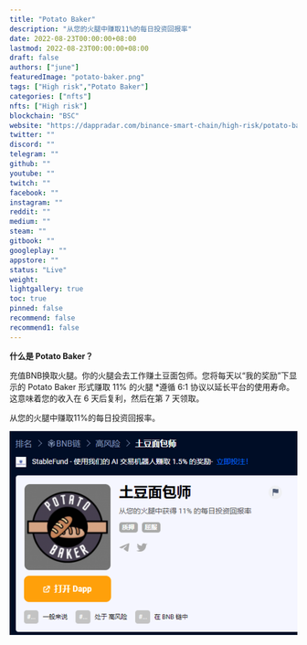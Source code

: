 ```yaml
---
title: "Potato Baker"
description: "从您的火腿中赚取11%的每日投资回报率"
date: 2022-08-23T00:00:00+08:00
lastmod: 2022-08-23T00:00:00+08:00
draft: false
authors: ["june"]
featuredImage: "potato-baker.png"
tags: ["High risk","Potato Baker"]
categories: ["nfts"]
nfts: ["High risk"]
blockchain: "BSC"
website: "https://dappradar.com/binance-smart-chain/high-risk/potato-baker"
twitter: ""
discord: ""
telegram: ""
github: ""
youtube: ""
twitch: ""
facebook: ""
instagram: ""
reddit: ""
medium: ""
steam: ""
gitbook: ""
googleplay: ""
appstore: ""
status: "Live"
weight: 
lightgallery: true
toc: true
pinned: false
recommend: false
recommend1: false
---
```


**什么是 Potato Baker？**

充值BNB换取火腿。你的火腿会去工作赚土豆面包师。您将每天以“我的奖励”下显示的 Potato Baker 形式赚取 11% 的火腿 *遵循 6:1 协议以延长平台的使用寿命。这意味着您的收入在 6 天后复利，然后在第 7 天领取。

从您的火腿中赚取11%的每日投资回报率。

![Potato Baker](67.png)